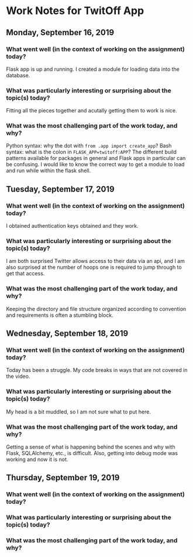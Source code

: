 # Work Notes for TwitOff App

## Monday, September 16, 2019
### What went well (in the context of working on the assignment) today?
Flask app is up and running. I created a module for loading data into the database.

### What was particularly interesting or surprising about the topic(s) today?
Fitting all the pieces together and acutally getting them to work is nice.

### What was the most challenging part of the work today, and why?
Python syntax: why the dot with `from .app import create_app`?
Bash syntax: what is the colon in `FLASK_APP=twitoff:APP`?
The different build patterns available for packages in general and Flask apps in particular can be confusing.
I would like to know the correct way to get a module to load and run while within the flask shell.

## Tuesday, September 17, 2019
### What went well (in the context of working on the assignment) today?
I obtained authentication keys obtained and they work.

### What was particularly interesting or surprising about the topic(s) today?
I am both surprised Twitter allows access to their data via an api, and I am also surprised at the number of hoops one is required to jump through to get that access.

### What was the most challenging part of the work today, and why?
Keeping the directory and file structure organized according to convention and requirements is often a stumbling block.

## Wednesday, September 18, 2019
### What went well (in the context of working on the assignment) today?
Today has been a struggle. My code breaks in ways that are not covered in the video.

### What was particularly interesting or surprising about the topic(s) today?
My head is a bit muddled, so I am not sure what to put here.

### What was the most challenging part of the work today, and why?
Getting a sense of what is happening behind the scenes and why with Flask, SQLAlchemy, etc., is difficult. Also, getting into debug mode was working and now it is not.

## Thursday, September 19, 2019
### What went well (in the context of working on the assignment) today?


### What was particularly interesting or surprising about the topic(s) today?


### What was the most challenging part of the work today, and why?
